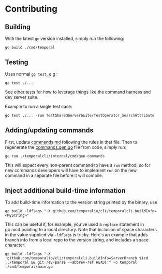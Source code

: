 # Contributing

## Building

With the latest `go` version installed, simply run the following:

    go build ./cmd/temporal

## Testing

Uses normal `go test`, e.g.:

    go test ./...

See other tests for how to leverage things like the command harness and dev server suite.

Example to run a single test case:

    go test ./... -run TestSharedServerSuite/TestOperator_SearchAttribute

## Adding/updating commands

First, update [commands.md](temporalcli/commandsmd/commands.md) following the rules in that file. Then to regenerate the
[commands.gen.go](temporalcli/commands.gen.go) file from code, simply run:

    go run ./temporalcli/internal/cmd/gen-commands

This will expect every non-parent command to have a `run` method, so for new commands developers will have to implement
`run` on the new command in a separate file before it will compile.

## Inject additional build-time information
To add build-time information to the version string printed by the binary, use

    go build -ldflags "-X github.com/temporalio/cli/temporalcli.buildInfo=<MyString>"

This can be useful if, for example, you've used a `replace` statement in go.mod pointing to a local directory.
Note that inclusion of space characters in the value supplied via `-ldflags` is tricky.
Here's an example that adds branch info from a local repo to the version string, and includes a space character:

    go build -ldflags "-X 'github.com/temporalio/cli/temporalcli.buildInfo=ServerBranch $(cd ../temporal && git rev-parse --abbrev-ref HEAD)'" -o temporal ./cmd/temporal/main.go
